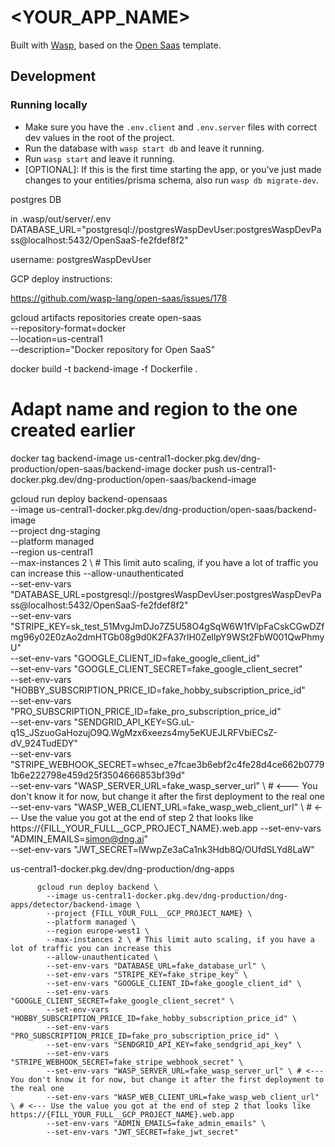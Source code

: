# <YOUR_APP_NAME>

Built with [Wasp](https://wasp-lang.dev), based on the [Open Saas](https://opensaas.sh) template.

## Development

### Running locally
 - Make sure you have the `.env.client` and `.env.server` files with correct dev values in the root of the project.
 - Run the database with `wasp start db` and leave it running.
 - Run `wasp start` and leave it running.
 - [OPTIONAL]: If this is the first time starting the app, or you've just made changes to your entities/prisma schema, also run `wasp db migrate-dev`.



postgres DB 

in .wasp/out/server/.env
DATABASE_URL="postgresql://postgresWaspDevUser:postgresWaspDevPass@localhost:5432/OpenSaaS-fe2fdef8f2"


username: postgresWaspDevUser




GCP deploy instructions:

https://github.com/wasp-lang/open-saas/issues/178


gcloud artifacts repositories create open-saas \
    --repository-format=docker \
    --location=us-central1 \
    --description="Docker repository for Open SaaS"
    
    
    

docker build -t backend-image -f Dockerfile .
# Adapt name and region to the one created earlier
docker tag backend-image us-central1-docker.pkg.dev/dng-production/open-saas/backend-image
docker push us-central1-docker.pkg.dev/dng-production/open-saas/backend-image


gcloud run deploy backend-opensaas \
            --image us-central1-docker.pkg.dev/dng-production/open-saas/backend-image \
            --project dng-staging \
            --platform managed \
            --region us-central1 \
            --max-instances 2 \ # This limit auto scaling, if you have a lot of traffic you can increase this
            --allow-unauthenticated \
            --set-env-vars "DATABASE_URL=postgresql://postgresWaspDevUser:postgresWaspDevPass@localhost:5432/OpenSaaS-fe2fdef8f2" \
            --set-env-vars "STRIPE_KEY=sk_test_51MvgJmDJo7Z5U58O4gSqW6W1fVlpFaCskCGwDZfmg96y02E0zAo2dmHTGb08g9d0K2FA37rlH0ZellpY9WSt2FbW001QwPhmyU" \
            --set-env-vars "GOOGLE_CLIENT_ID=fake_google_client_id" \
            --set-env-vars "GOOGLE_CLIENT_SECRET=fake_google_client_secret" \
            --set-env-vars "HOBBY_SUBSCRIPTION_PRICE_ID=fake_hobby_subscription_price_id" \
            --set-env-vars "PRO_SUBSCRIPTION_PRICE_ID=fake_pro_subscription_price_id" \
            --set-env-vars "SENDGRID_API_KEY=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" \
            --set-env-vars "STRIPE_WEBHOOK_SECRET=whsec_e7fcae3b6ebf2c4fe28d4ce662b07791b6e222798e459d25f3504666853bf39d" \
            --set-env-vars "WASP_SERVER_URL=fake_wasp_server_url" \ # <--- You don't know it for now, but change it after the first deployment to the real one
            --set-env-vars "WASP_WEB_CLIENT_URL=fake_wasp_web_client_url" \ # <--- Use the value you got at the end of step 2 that looks like https://{FILL_YOUR_FULL__GCP_PROJECT_NAME}.web.app
            --set-env-vars "ADMIN_EMAILS=simon@dng.ai" \
            --set-env-vars "JWT_SECRET=lWwpZe3aCa1nk3Hdb8Q/OUfdSLYd8LaW"
            
            




us-central1-docker.pkg.dev/dng-production/dng-apps




          gcloud run deploy backend \
            --image us-central1-docker.pkg.dev/dng-production/dng-apps/detector/backend-image \
            --project {FILL_YOUR_FULL__GCP_PROJECT_NAME} \
            --platform managed \
            --region europe-west1 \
            --max-instances 2 \ # This limit auto scaling, if you have a lot of traffic you can increase this
            --allow-unauthenticated \
            --set-env-vars "DATABASE_URL=fake_database_url" \
            --set-env-vars "STRIPE_KEY=fake_stripe_key" \
            --set-env-vars "GOOGLE_CLIENT_ID=fake_google_client_id" \
            --set-env-vars "GOOGLE_CLIENT_SECRET=fake_google_client_secret" \
            --set-env-vars "HOBBY_SUBSCRIPTION_PRICE_ID=fake_hobby_subscription_price_id" \
            --set-env-vars "PRO_SUBSCRIPTION_PRICE_ID=fake_pro_subscription_price_id" \
            --set-env-vars "SENDGRID_API_KEY=fake_sendgrid_api_key" \
            --set-env-vars "STRIPE_WEBHOOK_SECRET=fake_stripe_webhook_secret" \
            --set-env-vars "WASP_SERVER_URL=fake_wasp_server_url" \ # <--- You don't know it for now, but change it after the first deployment to the real one
            --set-env-vars "WASP_WEB_CLIENT_URL=fake_wasp_web_client_url" \ # <--- Use the value you got at the end of step 2 that looks like https://{FILL_YOUR_FULL__GCP_PROJECT_NAME}.web.app
            --set-env-vars "ADMIN_EMAILS=fake_admin_emails" \
            --set-env-vars "JWT_SECRET=fake_jwt_secret"
            
            
            